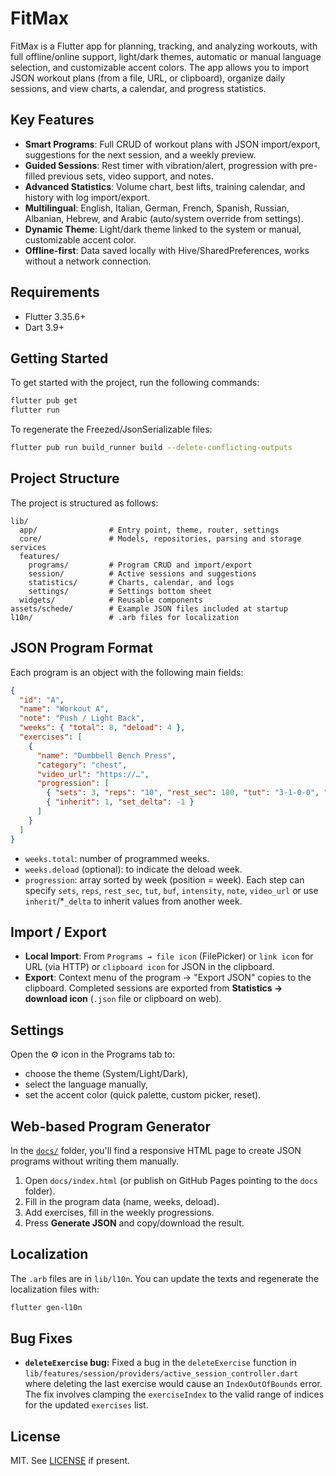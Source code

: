 # FitMax

FitMax is a Flutter app for planning, tracking, and analyzing workouts, with full offline/online support, light/dark themes, automatic or manual language selection, and customizable accent colors. The app allows you to import JSON workout plans (from a file, URL, or clipboard), organize daily sessions, and view charts, a calendar, and progress statistics.

## Key Features
- **Smart Programs**: Full CRUD of workout plans with JSON import/export, suggestions for the next session, and a weekly preview.
- **Guided Sessions**: Rest timer with vibration/alert, progression with pre-filled previous sets, video support, and notes.
- **Advanced Statistics**: Volume chart, best lifts, training calendar, and history with log import/export.
- **Multilingual**: English, Italian, German, French, Spanish, Russian, Albanian, Hebrew, and Arabic (auto/system override from settings).
- **Dynamic Theme**: Light/dark theme linked to the system or manual, customizable accent color.
- **Offline-first**: Data saved locally with Hive/SharedPreferences, works without a network connection.

## Requirements
- Flutter 3.35.6+
- Dart 3.9+

## Getting Started

To get started with the project, run the following commands:
```bash
flutter pub get
flutter run
```

To regenerate the Freezed/JsonSerializable files:
```bash
flutter pub run build_runner build --delete-conflicting-outputs
```

## Project Structure
The project is structured as follows:
```
lib/
  app/                # Entry point, theme, router, settings
  core/               # Models, repositories, parsing and storage services
  features/
    programs/         # Program CRUD and import/export
    session/          # Active sessions and suggestions
    statistics/       # Charts, calendar, and logs
    settings/         # Settings bottom sheet
  widgets/            # Reusable components
assets/schede/        # Example JSON files included at startup
l10n/                 # .arb files for localization
```

## JSON Program Format
Each program is an object with the following main fields:

```json
{
  "id": "A",
  "name": "Workout A",
  "note": "Push / Light Back",
  "weeks": { "total": 8, "deload": 4 },
  "exercises": [
    {
      "name": "Dumbbell Bench Press",
      "category": "chest",
      "video_url": "https://…",
      "progression": [
        { "sets": 3, "reps": "10", "rest_sec": 180, "tut": "3-1-0-0", "buf": 3 },
        { "inherit": 1, "set_delta": -1 }
      ]
    }
  ]
}
```

- `weeks.total`: number of programmed weeks.
- `weeks.deload` (optional): to indicate the deload week.
- `progression`: array sorted by week (position = week). Each step can specify `sets`, `reps`, `rest_sec`, `tut`, `buf`, `intensity`, `note`, `video_url` or use `inherit`/*`_delta` to inherit values from another week.

## Import / Export
- **Local Import**: From `Programs → file icon` (FilePicker) or `link icon` for URL (via HTTP) or `clipboard icon` for JSON in the clipboard.
- **Export**: Context menu of the program → "Export JSON" copies to the clipboard. Completed sessions are exported from **Statistics → download icon** (`.json` file or clipboard on web).

## Settings
Open the ⚙️ icon in the Programs tab to:
- choose the theme (System/Light/Dark),
- select the language manually,
- set the accent color (quick palette, custom picker, reset).

## Web-based Program Generator
In the [`docs/`](docs/index.html) folder, you'll find a responsive HTML page to create JSON programs without writing them manually.

1. Open `docs/index.html` (or publish on GitHub Pages pointing to the `docs` folder).
2. Fill in the program data (name, weeks, deload).
3. Add exercises, fill in the weekly progressions.
4. Press **Generate JSON** and copy/download the result.

## Localization
The `.arb` files are in `lib/l10n`. You can update the texts and regenerate the localization files with:

```bash
flutter gen-l10n
```

## Bug Fixes
- **`deleteExercise` bug:** Fixed a bug in the `deleteExercise` function in `lib/features/session/providers/active_session_controller.dart` where deleting the last exercise would cause an `IndexOutOfBounds` error. The fix involves clamping the `exerciseIndex` to the valid range of indices for the updated `exercises` list.

## License
MIT. See [LICENSE](LICENSE) if present.
